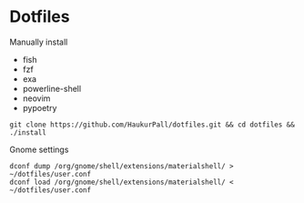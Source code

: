 # Dotfiles
Manually install
- fish
- fzf
- exa
- powerline-shell
- neovim
- pypoetry
```
git clone https://github.com/HaukurPall/dotfiles.git && cd dotfiles && ./install
```

Gnome settings
```
dconf dump /org/gnome/shell/extensions/materialshell/ > ~/dotfiles/user.conf
dconf load /org/gnome/shell/extensions/materialshell/ < ~/dotfiles/user.conf
```
